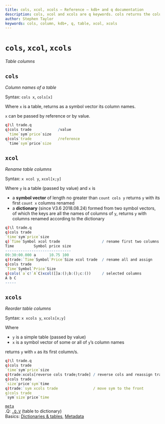 ```yaml
---
title: cols, xcol, xcols – Reference – kdb+ and q documentation
description: cols, xcol and xcols are q keywords. cols returns the column names of a table. xcol renames tablecolumns. xcols reorders table columns. 
author: Stephen Taylor
keywords: cols, column, kdb+, q, table, xcol, xcols
---
```

# `cols`, `xcol`, `xcols`


_Table columns_



## `cols`

_Column names of a table_

Syntax: `cols x`, `cols[x]`

Where `x` is a table, returns as a symbol vector its column names. 

`x` can be passed by reference or by value.

```q
q)\l trade.q
q)cols trade            /value
 `time`sym`price`size
q)cols`trade            /reference
 `time`sym`price`size
```


## `xcol`

_Rename table columns_

Syntax: `x xcol y`, `xcol[x;y]`

Where `y` is a table (passed by value) and `x` is 

-   a **symbol vector** of length no greater than `count cols y` returns `y` with its first `count x` columns renamed
-   a **dictionary** (since V3.6 2018.08.24) formed from two symbol vectors, of which the keys are all the names of columns of `y`, returns `y` with columns renamed according to the dictionary

```q
q)\l trade.q
q)cols trade
`time`sym`price`size
q)`Time`Symbol xcol trade                   / rename first two columns
Time         Symbol price size
------------------------------
09:30:00.000 a      10.75 100
q)trade:`Time`Symbol`Price`Size xcol trade  / rename all and assign
q)cols trade
`Time`Symbol`Price`Size
q)cols(`a`c!`A`C)xcol([]a:();b:();c:())     / selected columns
A b C
-----
```



## `xcols`

_Reorder table columns_

Syntax: `x xcols y`, `xcols[x;y]`

Where 

-   `y` is a simple table (passed by value) 
-   `x` is a symbol vector of some or all of `y`’s column names

returns `y` with `x` as its first column/s.

```q
q)\l trade.q
q)cols trade
`time`sym`price`size
q)trade:xcols[reverse cols trade;trade] / reverse cols and reassign trade
q)cols trade
`size`price`sym`time
q)trade:`sym xcols trade                / move sym to the front
q)cols trade
`sym`size`price`time
```



<i class="far fa-hand-point-right"></i> 
[`meta`](meta.md)  
.Q: [`.Q.V`](dotq.md#qv-table-to-dict) (table to dictionary)  
Basics: [Dictionaries & tables](../basics/dictsandtables.md), 
[Metadata](../basics/metadata.md) 